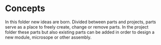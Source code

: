 # Concepts
In this folder new ideas are born. Divided between parts and projects, parts serve as a place to freely create, change or remove parts. In the project folder these parts but also existing parts can be added in order to design a new module, microsope or other assembly.
